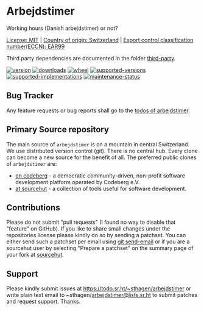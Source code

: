 # Arbejdstimer

Working hours (Danish arbejdstimer) or not?

[License: MIT](https://git.sr.ht/~sthagen/arbejdstimer/tree/default/item/LICENSE) |
[Country of origin: Switzerland](https://git.sr.ht/~sthagen/arbejdstimer/tree/default/item/COUNTRY-OF-ORIGIN) |
[Export control classification number(ECCN): EAR99](https://git.sr.ht/~sthagen/arbejdstimer/tree/default/item/EXPORT-CONTROL-CLASSIFICATION-NUMBER)

Third party dependencies are documented in the folder [third-party](third-party/README.md).

[![version](https://img.shields.io/pypi/v/arbejdstimer.svg?style=flat)](https://pypi.python.org/pypi/arbejdstimer/)
[![downloads](https://static.pepy.tech/badge/arbejdstimer/month)](https://pepy.tech/project/arbejdstimer)
[![wheel](https://img.shields.io/pypi/wheel/arbejdstimer.svg?style=flat)](https://pypi.python.org/pypi/arbejdstimer/)
[![supported-versions](https://img.shields.io/pypi/pyversions/arbejdstimer.svg?style=flat)](https://pypi.python.org/pypi/arbejdstimer/)
[![supported-implementations](https://img.shields.io/pypi/implementation/arbejdstimer.svg?style=flat)](https://pypi.python.org/pypi/arbejdstimer/)
[![maintenance-status](https://img.shields.io/github/commit-activity/y/sthagen/arbejdstimer.svg?style=flat)](https://git.sr.ht/~sthagen/arbejdstimer/log)

## Bug Tracker

Any feature requests or bug reports shall go to the [todos of arbejdstimer](https://todo.sr.ht/~sthagen/arbejdstimer).

## Primary Source repository

The main source of `arbejdstimer` is on a mountain in central Switzerland.
We use distributed version control (git).
There is no central hub.
Every clone can become a new source for the benefit of all.
The preferred public clones of `arbejdstimer` are:

* [on codeberg](https://codeberg.org/sthagen/arbejdstimer) - a democratic community-driven, non-profit software development platform operated by Codeberg e.V.
* [at sourcehut](https://git.sr.ht/~sthagen/arbejdstimer) - a collection of tools useful for software development.

## Contributions

Please do not submit "pull requests" (I found no way to disable that "feature" on GitHub).
If you like to share small changes under the repositories license please kindly do so by sending a patchset.
You can either send such a patchset per email using [git send-email](https://git-send-email.io) or 
if you are a sourcehut user by selecting "Prepare a patchset" on the summary page of your fork at [sourcehut](https://git.sr.ht/).

## Support

Please kindly submit issues at https://todo.sr.ht/~sthagen/arbejdstimer or write plain text email to ~sthagen/arbejdstimer@lists.sr.ht to submit patches and request support. Thanks.
